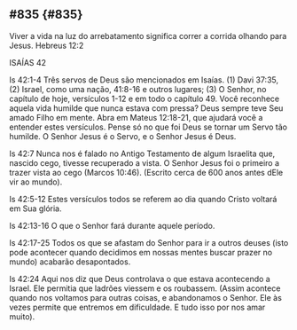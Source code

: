 ## #835 {#835}

Viver a vida na luz do arrebatamento significa correr a corrida olhando para Jesus. Hebreus 12:2

ISAÍAS 42

Is 42:1-4 Três servos de Deus são mencionados em Isaías. (1) Davi 37:35, (2) Israel, como uma nação, 41:8-16 e outros lugares; (3) O Senhor, no capítulo de hoje, versículos 1-12 e em todo o capítulo 49\. Você reconhece aquela vida humilde que nunca estava com pressa? Deus sempre teve Seu amado Filho em mente. Abra em Mateus 12:18-21, que ajudará você a entender estes versículos. Pense só no que foi Deus se tornar um Servo tão humilde. O Senhor Jesus é o Servo, e o Senhor Jesus é Deus.

Is 42:7 Nunca nos é falado no Antigo Testamento de algum Israelita que, nascido cego, tivesse recuperado a vista. O Senhor Jesus foi o primeiro a trazer vista ao cego (Marcos 10:46). (Escrito cerca de 600 anos antes dEle vir ao mundo).

Is 42:5-12 Estes versículos todos se referem ao dia quando Cristo voltará em Sua glória.

Is 42:13-16 O que o Senhor fará durante aquele período.

Is 42:17-25 Todos os que se afastam do Senhor para ir a outros deuses (isto pode acontecer quando decidimos em nossas mentes buscar prazer no mundo) acabarão desapontados.

Is 42:24 Aqui nos diz que Deus controlava o que estava acontecendo a Israel. Ele permitia que ladrões viessem e os roubassem. (Assim acontece quando nos voltamos para outras coisas, e abandonamos o Senhor. Ele às vezes permite que entremos em dificuldade. E tudo isso por nos amar muito).